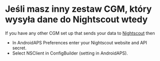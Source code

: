 # Jeśli masz inny zestaw CGM, który wysyła dane do Nightscout wtedy

If you have any other CGM set up that sends your data to [Nightscout](https://nightscout.github.io/) then

- In AndroidAPS Preferences enter your Nightscout website and API secret.
- Select NSClient in ConfigBuilder (setting in AndroidAPS).
